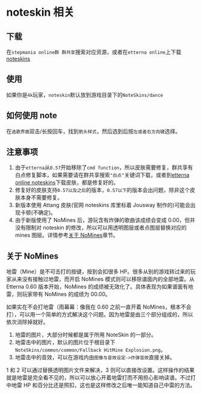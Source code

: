 # noteskin 相关

## 下载

在`stepmania online群 群共享`搜索对应资源，或者在`etterna online`上下载[noteskins](https://etternaonline.com/noteskins)

## 使用

如果你是`4k`玩家，`noteskin`默认放到游戏目录下的`NoteSkins/dance`

## 如何使用 note

在`选歌界面`双击/长按回车，找到`箭头样式`，然后选到后按`左或者右方向键`选择。

## 注意事项

1. 由于`etterna`从`0.57`开始移除了`cmd function`，所以皮肤需要修复，群共享有白点修复脚本，如果需要请在群共享搜索`"白点"`关键词下载，或者到[etterna online noteskins](https://etternaonline.com/noteskins)下载皮肤，都是修复好的。
2. 修复好的皮肤支持`0.57以及之后`的版本，`0.57以下`的版本会出问题，除非这个皮肤本身不需要修复。
3. 新版本使用 Attang 皮肤(官网 noteskins 库里标着 Jousway 制作的)可能会出现卡顿(不确定)。
4. 由于新版使用了 NoMines 后，游玩含有炸弹的歌曲该成绩会变成 0.00，但并没有限制对 noteskin 的修改，所以可以用透明图层或者点图层替换对应的 mines 图层。详情参考[关于 NoMines](#关于nomines)章节。

## 关于 NoMines

地雷（Mine）是不可击打的按键，按到会扣很多 HP。很多从别的游戏转过来的玩家从来没有接触过地雷，而开启 NoMines 模式则可以移除谱面内的全部地雷。从 Etterna 0.60 版本开始，NoMines 的成绩被无效化了。具体表现为如果谱面有地雷，则玩家带有 NoMines 的成绩为 00.00。

如果实在不会打地雷（雨幕幕：像我在 0.60 之前一直开着 NoMines，根本不会打），可以用一个简单的方式解决这个问题。因为地雷是由三个部分组成的，所以依次消除掉就好。

1. 地雷的图片，大部分时候都是属于所用 NoteSkin 的一部分。
2. 地雷击中的图片，默认的图片位于根目录下`NoteSkins/common/common/Fallback HitMine Explosion.png`。
3. 地雷击中的音效，可以在游戏内由`图像与音效设定->炸弹音效`直接关掉。

1 和 2 可以通过替换透明图片文件来解决，3 则可以直接改设置。这样操作的结果就是地雷是完全看不见的，所以可以放心开着地雷打而不用担心影响读谱。不过打中地雷 HP 和百分比还是照扣，这也是这样修改之后唯一能知道自己中雷的方法。
